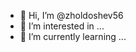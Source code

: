 - 👋 Hi, I’m @zholdoshev56
- 👀 I’m interested in ...
- 🌱 I’m currently learning ...

<!---
zholdoshev56/zholdoshev56 is a ✨ special ✨ repository because its `README.md` (this file) appears on your GitHub profile.
You can click the Preview link to take a look at your changes.
--->

